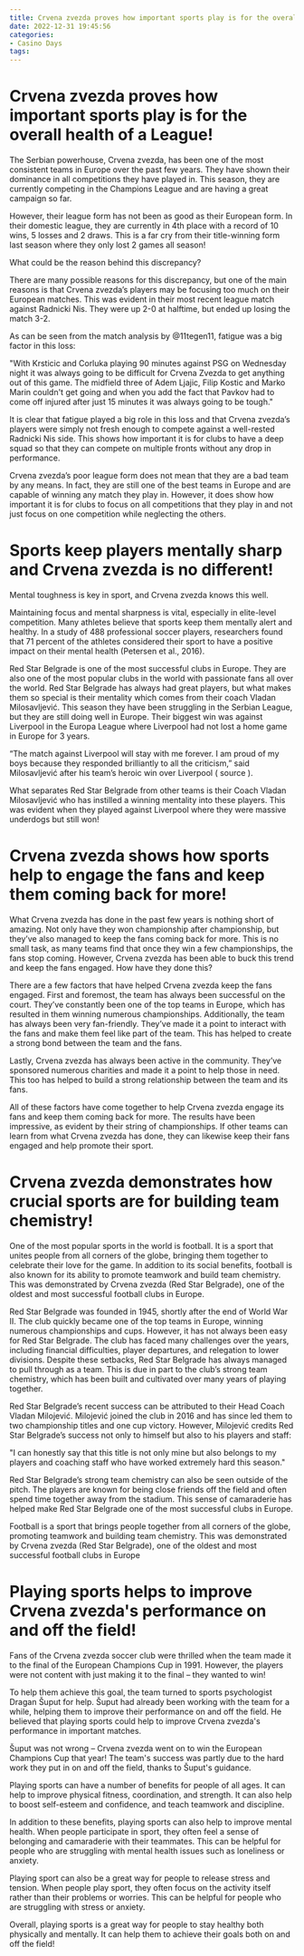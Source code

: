 ```yaml
---
title: Crvena zvezda proves how important sports play is for the overall health of a League!
date: 2022-12-31 19:45:56
categories:
- Casino Days
tags:
---
```



#  Crvena zvezda proves how important sports play is for the overall health of a League!

The Serbian powerhouse, Crvena zvezda, has been one of the most consistent teams in Europe over the past few years. They have shown their dominance in all competitions they have played in. This season, they are currently competing in the Champions League and are having a great campaign so far.

However, their league form has not been as good as their European form. In their domestic league, they are currently in 4th place with a record of 10 wins, 5 losses and 2 draws. This is a far cry from their title-winning form last season where they only lost 2 games all season!

What could be the reason behind this discrepancy?

There are many possible reasons for this discrepancy, but one of the main reasons is that Crvena zvezda’s players may be focusing too much on their European matches. This was evident in their most recent league match against Radnicki Nis. They were up 2-0 at halftime, but ended up losing the match 3-2.

As can be seen from the match analysis by @11tegen11, fatigue was a big factor in this loss:

"With Krsticic and Corluka playing 90 minutes against PSG on Wednesday night it was always going to be difficult for Crvena Zvezda to get anything out of this game. The midfield three of Adem Ljajic, Filip Kostic and Marko Marin couldn't get going and when you add the fact that Pavkov had to come off injured after just 15 minutes it was always going to be tough."

It is clear that fatigue played a big role in this loss and that Crvena zvezda’s players were simply not fresh enough to compete against a well-rested Radnicki Nis side. This shows how important it is for clubs to have a deep squad so that they can compete on multiple fronts without any drop in performance.

Crvena zvezda’s poor league form does not mean that they are a bad team by any means. In fact, they are still one of the best teams in Europe and are capable of winning any match they play in. However, it does show how important it is for clubs to focus on all competitions that they play in and not just focus on one competition while neglecting the others.

#  Sports keep players mentally sharp and Crvena zvezda is no different!

Mental toughness is key in sport, and Crvena zvezda knows this well.

Maintaining focus and mental sharpness is vital, especially in elite-level competition. Many athletes believe that sports keep them mentally alert and healthy. In a study of 488 professional soccer players, researchers found that 71 percent of the athletes considered their sport to have a positive impact on their mental health (Petersen et al., 2016).

Red Star Belgrade is one of the most successful clubs in Europe. They are also one of the most popular clubs in the world with passionate fans all over the world. Red Star Belgrade has always had great players, but what makes them so special is their mentality which comes from their coach Vladan Milosavljević. This season they have been struggling in the Serbian League, but they are still doing well in Europe. Their biggest win was against Liverpool in the Europa League where Liverpool had not lost a home game in Europe for 3 years.

“The match against Liverpool will stay with me forever. I am proud of my boys because they responded brilliantly to all the criticism,” said Milosavljević after his team’s heroic win over Liverpool ( source ).

What separates Red Star Belgrade from other teams is their Coach Vladan Milosavljević who has instilled a winning mentality into these players. This was evident when they played against Liverpool where they were massive underdogs but still won!

#  Crvena zvezda shows how sports help to engage the fans and keep them coming back for more! 

What Crvena zvezda has done in the past few years is nothing short of amazing. Not only have they won championship after championship, but they’ve also managed to keep the fans coming back for more. This is no small task, as many teams find that once they win a few championships, the fans stop coming. However, Crvena zvezda has been able to buck this trend and keep the fans engaged. How have they done this?

There are a few factors that have helped Crvena zvezda keep the fans engaged. First and foremost, the team has always been successful on the court. They’ve constantly been one of the top teams in Europe, which has resulted in them winning numerous championships. Additionally, the team has always been very fan-friendly. They’ve made it a point to interact with the fans and make them feel like part of the team. This has helped to create a strong bond between the team and the fans.

Lastly, Crvena zvezda has always been active in the community. They’ve sponsored numerous charities and made it a point to help those in need. This too has helped to build a strong relationship between the team and its fans.

All of these factors have come together to help Crvena zvezda engage its fans and keep them coming back for more. The results have been impressive, as evident by their string of championships. If other teams can learn from what Crvena zvezda has done, they can likewise keep their fans engaged and help promote their sport.

#  Crvena zvezda demonstrates how crucial sports are for building team chemistry!

One of the most popular sports in the world is football. It is a sport that unites people from all corners of the globe, bringing them together to celebrate their love for the game. In addition to its social benefits, football is also known for its ability to promote teamwork and build team chemistry. This was demonstrated by Crvena zvezda (Red Star Belgrade), one of the oldest and most successful football clubs in Europe.

Red Star Belgrade was founded in 1945, shortly after the end of World War II. The club quickly became one of the top teams in Europe, winning numerous championships and cups. However, it has not always been easy for Red Star Belgrade. The club has faced many challenges over the years, including financial difficulties, player departures, and relegation to lower divisions. Despite these setbacks, Red Star Belgrade has always managed to pull through as a team. This is due in part to the club’s strong team chemistry, which has been built and cultivated over many years of playing together.

Red Star Belgrade’s recent success can be attributed to their Head Coach Vladan Milojević. Milojević joined the club in 2016 and has since led them to two championship titles and one cup victory. However, Milojević credits Red Star Belgrade’s success not only to himself but also to his players and staff:

"I can honestly say that this title is not only mine but also belongs to my players and coaching staff who have worked extremely hard this season."

Red Star Belgrade’s strong team chemistry can also be seen outside of the pitch. The players are known for being close friends off the field and often spend time together away from the stadium. This sense of camaraderie has helped make Red Star Belgrade one of the most successful clubs in Europe.

Football is a sport that brings people together from all corners of the globe, promoting teamwork and building team chemistry. This was demonstrated by Crvena zvezda (Red Star Belgrade), one of the oldest and most successful football clubs in Europe

#  Playing sports helps to improve Crvena zvezda's performance on and off the field!

Fans of the Crvena zvezda soccer club were thrilled when the team made it to the final of the European Champions Cup in 1991. However, the players were not content with just making it to the final – they wanted to win!

To help them achieve this goal, the team turned to sports psychologist Dragan Šuput for help. Šuput had already been working with the team for a while, helping them to improve their performance on and off the field. He believed that playing sports could help to improve Crvena zvezda's performance in important matches.

Šuput was not wrong – Crvena zvezda went on to win the European Champions Cup that year! The team's success was partly due to the hard work they put in on and off the field, thanks to Šuput's guidance.

Playing sports can have a number of benefits for people of all ages. It can help to improve physical fitness, coordination, and strength. It can also help to boost self-esteem and confidence, and teach teamwork and discipline.

In addition to these benefits, playing sports can also help to improve mental health. When people participate in sport, they often feel a sense of belonging and camaraderie with their teammates. This can be helpful for people who are struggling with mental health issues such as loneliness or anxiety.

 Playing sport can also be a great way for people to release stress and tension. When people play sport, they often focus on the activity itself rather than their problems or worries. This can be helpful for people who are struggling with stress or anxiety.

Overall, playing sports is a great way for people to stay healthy both physically and mentally. It can help them to achieve their goals both on and off the field!
